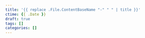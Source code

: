 ```yaml
---
title: '{{ replace .File.ContentBaseName "-" " " | title }}'
ctime: {{ .Date }}
draft: true
tags: []
categories: []
---
```

